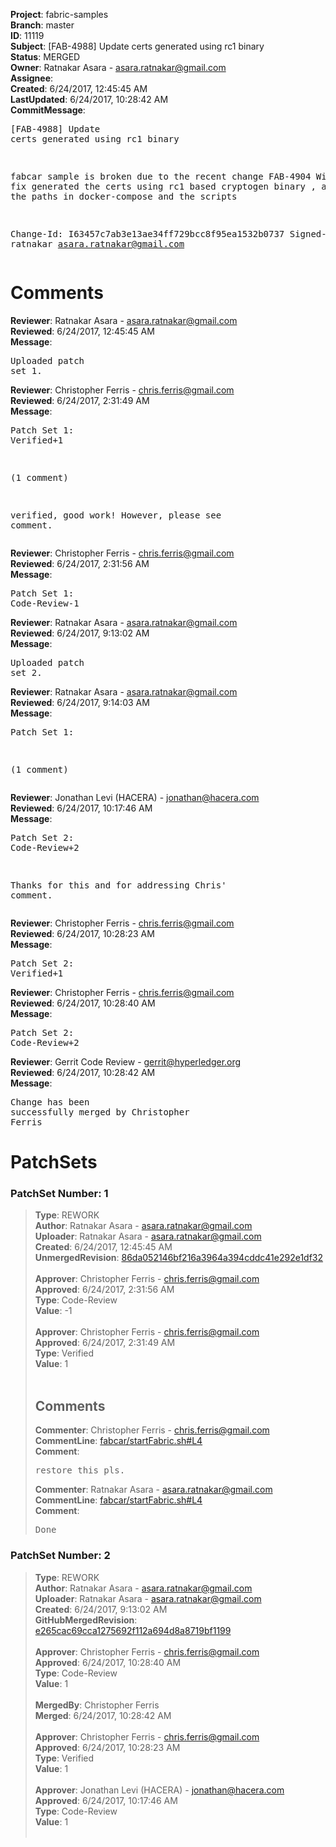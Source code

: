 <strong>Project</strong>: fabric-samples<br><strong>Branch</strong>: master<br><strong>ID</strong>: 11119<br><strong>Subject</strong>: [FAB-4988] Update certs generated using rc1 binary<br><strong>Status</strong>: MERGED<br><strong>Owner</strong>: Ratnakar Asara - asara.ratnakar@gmail.com<br><strong>Assignee</strong>:<br><strong>Created</strong>: 6/24/2017, 12:45:45 AM<br><strong>LastUpdated</strong>: 6/24/2017, 10:28:42 AM<br><strong>CommitMessage</strong>:<br><pre>[FAB-4988] Update certs generated using rc1 binary

fabcar sample is broken due to the recent change FAB-4904
With this fix generated the certs using rc1 based cryptogen binary
, also updated the paths in docker-compose and the scripts

Change-Id: I63457c7ab3e13ae34ff729bcc8f95ea1532b0737
Signed-off-by: ratnakar <asara.ratnakar@gmail.com>
</pre><h1>Comments</h1><strong>Reviewer</strong>: Ratnakar Asara - asara.ratnakar@gmail.com<br><strong>Reviewed</strong>: 6/24/2017, 12:45:45 AM<br><strong>Message</strong>: <pre>Uploaded patch set 1.</pre><strong>Reviewer</strong>: Christopher Ferris - chris.ferris@gmail.com<br><strong>Reviewed</strong>: 6/24/2017, 2:31:49 AM<br><strong>Message</strong>: <pre>Patch Set 1: Verified+1

(1 comment)

verified, good work! However, please see comment.</pre><strong>Reviewer</strong>: Christopher Ferris - chris.ferris@gmail.com<br><strong>Reviewed</strong>: 6/24/2017, 2:31:56 AM<br><strong>Message</strong>: <pre>Patch Set 1: Code-Review-1</pre><strong>Reviewer</strong>: Ratnakar Asara - asara.ratnakar@gmail.com<br><strong>Reviewed</strong>: 6/24/2017, 9:13:02 AM<br><strong>Message</strong>: <pre>Uploaded patch set 2.</pre><strong>Reviewer</strong>: Ratnakar Asara - asara.ratnakar@gmail.com<br><strong>Reviewed</strong>: 6/24/2017, 9:14:03 AM<br><strong>Message</strong>: <pre>Patch Set 1:

(1 comment)</pre><strong>Reviewer</strong>: Jonathan Levi (HACERA) - jonathan@hacera.com<br><strong>Reviewed</strong>: 6/24/2017, 10:17:46 AM<br><strong>Message</strong>: <pre>Patch Set 2: Code-Review+2

Thanks for this and for addressing Chris' comment.</pre><strong>Reviewer</strong>: Christopher Ferris - chris.ferris@gmail.com<br><strong>Reviewed</strong>: 6/24/2017, 10:28:23 AM<br><strong>Message</strong>: <pre>Patch Set 2: Verified+1</pre><strong>Reviewer</strong>: Christopher Ferris - chris.ferris@gmail.com<br><strong>Reviewed</strong>: 6/24/2017, 10:28:40 AM<br><strong>Message</strong>: <pre>Patch Set 2: Code-Review+2</pre><strong>Reviewer</strong>: Gerrit Code Review - gerrit@hyperledger.org<br><strong>Reviewed</strong>: 6/24/2017, 10:28:42 AM<br><strong>Message</strong>: <pre>Change has been successfully merged by Christopher Ferris</pre><h1>PatchSets</h1><h3>PatchSet Number: 1</h3><blockquote><strong>Type</strong>: REWORK<br><strong>Author</strong>: Ratnakar Asara - asara.ratnakar@gmail.com<br><strong>Uploader</strong>: Ratnakar Asara - asara.ratnakar@gmail.com<br><strong>Created</strong>: 6/24/2017, 12:45:45 AM<br><strong>UnmergedRevision</strong>: [86da052146bf216a3964a394cddc41e292e1df32](https://github.com/hyperledger-gerrit-archive/fabric-samples/commit/86da052146bf216a3964a394cddc41e292e1df32)<br><br><strong>Approver</strong>: Christopher Ferris - chris.ferris@gmail.com<br><strong>Approved</strong>: 6/24/2017, 2:31:56 AM<br><strong>Type</strong>: Code-Review<br><strong>Value</strong>: -1<br><br><strong>Approver</strong>: Christopher Ferris - chris.ferris@gmail.com<br><strong>Approved</strong>: 6/24/2017, 2:31:49 AM<br><strong>Type</strong>: Verified<br><strong>Value</strong>: 1<br><br><h2>Comments</h2><strong>Commenter</strong>: Christopher Ferris - chris.ferris@gmail.com<br><strong>CommentLine</strong>: [fabcar/startFabric.sh#L4](https://github.com/hyperledger-gerrit-archive/fabric-samples/blob/86da052146bf216a3964a394cddc41e292e1df32/fabcar/startFabric.sh#L4)<br><strong>Comment</strong>: <pre>restore this pls.</pre><strong>Commenter</strong>: Ratnakar Asara - asara.ratnakar@gmail.com<br><strong>CommentLine</strong>: [fabcar/startFabric.sh#L4](https://github.com/hyperledger-gerrit-archive/fabric-samples/blob/86da052146bf216a3964a394cddc41e292e1df32/fabcar/startFabric.sh#L4)<br><strong>Comment</strong>: <pre>Done</pre></blockquote><h3>PatchSet Number: 2</h3><blockquote><strong>Type</strong>: REWORK<br><strong>Author</strong>: Ratnakar Asara - asara.ratnakar@gmail.com<br><strong>Uploader</strong>: Ratnakar Asara - asara.ratnakar@gmail.com<br><strong>Created</strong>: 6/24/2017, 9:13:02 AM<br><strong>GitHubMergedRevision</strong>: [e265cac69cca1275692f112a694d8a8719bf1199](https://github.com/hyperledger-gerrit-archive/fabric-samples/commit/e265cac69cca1275692f112a694d8a8719bf1199)<br><br><strong>Approver</strong>: Christopher Ferris - chris.ferris@gmail.com<br><strong>Approved</strong>: 6/24/2017, 10:28:40 AM<br><strong>Type</strong>: Code-Review<br><strong>Value</strong>: 1<br><br><strong>MergedBy</strong>: Christopher Ferris<br><strong>Merged</strong>: 6/24/2017, 10:28:42 AM<br><br><strong>Approver</strong>: Christopher Ferris - chris.ferris@gmail.com<br><strong>Approved</strong>: 6/24/2017, 10:28:23 AM<br><strong>Type</strong>: Verified<br><strong>Value</strong>: 1<br><br><strong>Approver</strong>: Jonathan Levi (HACERA) - jonathan@hacera.com<br><strong>Approved</strong>: 6/24/2017, 10:17:46 AM<br><strong>Type</strong>: Code-Review<br><strong>Value</strong>: 1<br><br></blockquote>